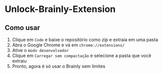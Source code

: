 # Unlock-Brainly-Extension

## Como usar
1. Clique em `Code` e baixe o repositório como zip e extraia em uma pasta
2. Abra o Google Chrome e vá em `chrome://extensions/`
3. Ative o `modo desenvolvedor`
4. Clique em `Carregar sem compactação` e selecione a pasta que você extraiu
5. Pronto, agora é só usar o Brainly sem limites